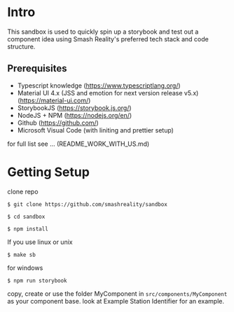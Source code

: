 # Intro

This sandbox is used to quickly spin up a storybook and test out a component idea using Smash Reality's preferred tech stack and code structure.

## Prerequisites

- Typescript knowledge (https://www.typescriptlang.org/)
- Material UI 4.x (JSS and emotion for next version release v5.x) (https://material-ui.com/)
- StorybookJS (https://storybook.js.org/)
- NodeJS + NPM (https://nodejs.org/en/)
- Github (https://github.com/)
- Microsoft Visual Code (with liniting and prettier setup)

for full list see ... (README_WORK_WITH_US.md)

# Getting Setup

clone repo

`$ git clone https://github.com/smashreality/sandbox`

`$ cd sandbox`

`$ npm install`

If you use linux or unix

`$ make sb`

for windows

`$ npm run storybook`

copy, create or use the folder MyComponent in `src/components/MyComponent` as your component base. look at Example Station Identifier for an example.
